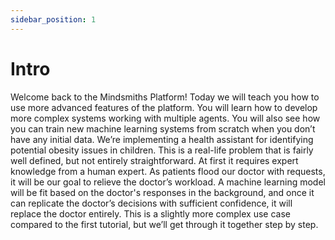 ```yaml
---
sidebar_position: 1
---
```


# Intro

Welcome back to the Mindsmiths Platform!
Today we will teach you how to use more advanced features of the platform.
You will learn how to develop more complex systems working with multiple agents.
You will also see how you can train new machine learning systems from scratch when you don’t have any initial data.
We’re implementing a health assistant for identifying potential obesity issues in children.
This is a real-life problem that is fairly well defined, but not entirely straightforward.
At first it requires expert knowledge from a human expert. As patients flood our doctor with requests, it will be our goal to relieve the doctor’s workload. A machine learning model will be fit based on the doctor's responses in the background, and once it can replicate the doctor’s decisions with sufficient confidence, it will replace the doctor entirely.
This is a slightly more complex use case compared to the first tutorial, but we’ll get through it together step by step.
